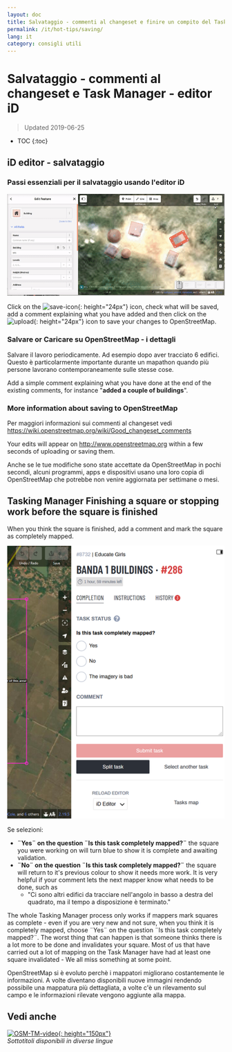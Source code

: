 ```yaml
---
layout: doc
title: Salvataggio - commenti al changeset e finire un compito del Task Manager e - editor iD
permalink: /it/hot-tips/saving/
lang: it
category: consigli utili
---
```


Salvataggio - commenti al changeset e Task Manager - editor iD
============

> Updated 2019-06-25

- TOC
{:toc}

iD editor - salvataggio
------------------

### Passi essenziali per il salvataggio usando l'editor iD ###

![saving OSM][]


Click on the ![save-icon]{: height="24px"} icon, check what will be saved, add a comment explaining what you have added and then click on the ![upload]{: height="24px"} icon to save your changes to OpenStreetMap.  

### Salvare or Caricare su OpenStreetMap - i dettagli ###

Salvare il lavoro periodicamente. Ad esempio dopo aver tracciato 6 edifici. Questo è particolarmente importante durante un mapathon quando più persone lavorano contemporaneamente sulle stesse cose.  

Add a simple comment explaining what you have done at the end of the existing comments, for instance "**added a couple of buildings**".  

### More information about saving to OpenStreetMap ###

Per maggiori informazioni sui commenti al changeset vedi  <https://wiki.openstreetmap.org/wiki/Good_changeset_comments>  

Your edits will appear on <http://www.openstreetmap.org> within a few seconds of uploading or saving them.  

Anche se le tue modifiche sono state accettate da OpenStreetMap in pochi secondi, alcuni programmi, apps e dispositivi usano una loro copia di OpenStreetMap che potrebbe non venire aggiornata per settimane o mesi.  

Tasking Manager Finishing a square or stopping work before the square is finished  
-------------------------------------------------------------------

When you think the square is finished, add a comment and mark the square as completely mapped.

![Stop Mapping][]  

Se selezioni:

- **¨Yes¨ on the question ¨Is this task completely mapped?¨** the square you were working on will turn blue to show it is complete and awaiting validation.  
- **¨No¨ on the question ¨Is this task completely mapped?¨** the square will return to it's previous colour to show it needs more work. It is very helpful if your comment lets the next mapper know what needs to be done, such as  
    - "Ci sono altri edifici da tracciare nell'angolo in basso a destra del quadrato, ma il tempo a disposizione è terminato."  

The whole Tasking Manager process only works if mappers mark squares as complete - even if you are very new and not sure, when you think it is completely mapped, choose ¨Yes¨ on the question ¨Is this task completely mapped?¨. The worst thing that can happen is that someone thinks there is a lot more to be done and invalidates your square. Most of us that have carried out a lot of mapping on the Task Manager have had at least one square invalidated - We all miss something at some point.  

OpenStreetMap si è evoluto perchè i mappatori migliorano costantemente le informazioni. A volte diventano disponibili nuove immagini rendendo possibile una mappatura più dettagliata, a volte c'è un rilevamento sul campo e le informazioni rilevate vengono aggiunte alla mappa.   

Vedi anche  
---------

[![OSM-TM-video]{: height="150px"}](https://www.youtube.com/watch?v=_feTGQXLf_M&list=PLb9506_-6FMHZ3nwn9heri3xjQKrSq1hN&index=9 "Humanitarian OpenStreetMap Team - Video formativi sul Gestore attività (tasking manager)")  
*Sottotitoli disponibili in diverse lingue*  



[saving OSM]:/images/hot-tips/saving.gif
[keymon]:/images/hot-tips/keymon.png
[Stop Mapping]:/images/hot-tips/20190625-TM-stop-mapping-800px.png
[id issues icon]: /images/hot-tips/id-issues.png
[warn when mapping]: /images/hot-tips/20190625-warn-when-mapping.png
[id issues]: /images/hot-tips/20190625-id-issues.png
[id issues everywhere]: /images/hot-tips/20190625-id-issues-everywhere.png
[save-icon]: /images/beginner/save-icon.png "Save icon"
[upload]: /images/beginner/upload.png "Caricamento"
[arrow-up]: /images/arrow-up.png
[OSM-TM-video]: /images/hot-tips/OSM-TM-video.png "Humanitarian OpenStreetMap Team - Tasking Manager Video Tutorial"